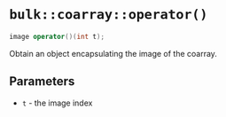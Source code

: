 # `bulk::coarray::operator()`

```cpp
image operator()(int t);
```

Obtain an object encapsulating the image of the coarray.

## Parameters

* `t` - the image index
